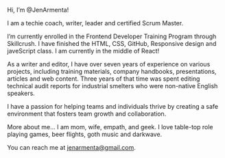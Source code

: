 Hi, I’m @JenArmenta!

I am a techie coach, writer, leader and certified Scrum Master. 

I’m currently enrolled in the Frontend Developer Training Program through Skillcrush. I have finished the HTML, CSS, GitHub, Responsive design and javeScript class. I am currently in the middle of React!

As a writer and editor, I have over seven years of experience on various projects, including training materials, company handbooks, presentations, articles and web content. Three years of that time was spent editing technical audit reports for industrial smelters who were non-native English speakers. 

I have a passion for helping teams and individuals thrive by creating a safe environment that fosters team growth and collaboration.

More about me... I am mom, wife, empath, and geek. I love table-top role playing games, beer flights, goth music and darkwave.

You can reach me at jenarmenta@gmail.com.


